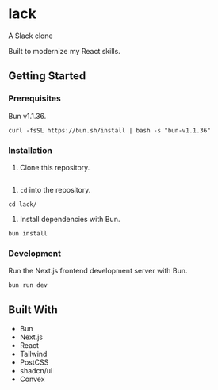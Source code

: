 # lack
A Slack clone

Built to modernize my React skills.

## Getting Started
### Prerequisites
Bun v1.1.36. 
```
curl -fsSL https://bun.sh/install | bash -s "bun-v1.1.36"
```

### Installation
1. Clone this repository.
```
```

1. `cd` into the repository.
```
cd lack/
```

1. Install dependencies with Bun.
```
bun install
```

### Development
Run the Next.js frontend development server with Bun.
```
bun run dev
```

## Built With
- Bun
- Next.js
- React
- Tailwind
- PostCSS
- shadcn/ui
- Convex

